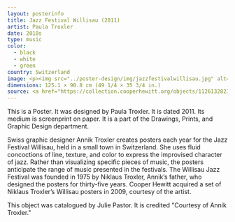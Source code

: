 ```yaml
---
layout: posterinfo
title: Jazz Festival Willisau (2011)
artist: Paula Troxler
date: 2010s
type: music
color: 
  - black
  - white
  - green
country: Switzerland
image: <p><img src="../poster-design/img/jazzfestivalwillisau.jpg" alt="Jazz Festival Willisau poster"/></p>
dimensions: 125.1 × 90.8 cm (49 1/4 × 35 3/4 in.)
source: <a href="https://collection.cooperhewitt.org/objects/1126132823/"> https://collection.cooperhewitt.org/objects/1126132823/ </a>
---
```


<p> This is a Poster. It was designed by Paula Troxler. It is dated 2011. Its medium is screenprint on paper. It is a part of the Drawings, Prints, and Graphic Design department. </p>

<p> Swiss graphic designer Annik Troxler creates posters each year for the Jazz Festival Willisau, held in a small town in Switzerland. She uses fluid concoctions of line, texture, and color to express the improvised character of jazz. Rather than visualizing specific pieces of music, the posters anticipate the range of music presented in the festivals. The Willisau Jazz Festival was founded in 1975 by Niklaus Troxler, Annik’s father, who designed the posters for thirty-five years. Cooper Hewitt acquired a set of Niklaus Troxler’s Willisau posters in 2009, courtesy of the artist. </p>

<p> This object was catalogued by Julie Pastor. It is credited "Courtesy of Annik Troxler." </p>
